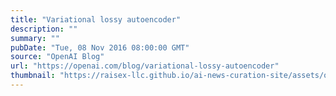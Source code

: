 ```yaml
---
title: "Variational lossy autoencoder"
description: ""
summary: ""
pubDate: "Tue, 08 Nov 2016 08:00:00 GMT"
source: "OpenAI Blog"
url: "https://openai.com/blog/variational-lossy-autoencoder"
thumbnail: "https://raisex-llc.github.io/ai-news-curation-site/assets/openai_logo.png"
---
```


